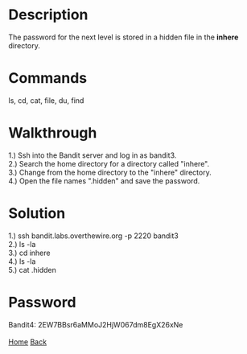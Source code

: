 # Description
The password for the next level is stored in a hidden file in the **inhere** directory.
# Commands
ls, cd, cat, file, du, find
# Walkthrough
1.) Ssh into the Bandit server and log in as bandit3. <br />
2.) Search the home directory for a directory called "inhere". <br />
3.) Change from the home directory to the "inhere" directory. <br />
4.) Open the file names ".hidden" and save the password.
# Solution
1.) ssh bandit.labs.overthewire.org -p 2220 bandit3 <br />
2.) ls -la <br />
3.) cd inhere <br />
4.) ls -la <br />
5.) cat .hidden
# Password
Bandit4: 2EW7BBsr6aMMoJ2HjW067dm8EgX26xNe <br /> <br />
[Home](https://github.com/Spagoooti/OverTheWire-Bandit/blob/main/README.md) [Back](https://github.com/Spagoooti/OverTheWire-Bandit/blob/main/Bandit%202%20-%3E%203.md)
